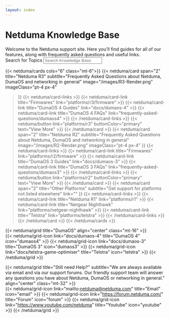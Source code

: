 ```yaml
---
layout: index
---
```


<!-- markdownlint-disable-next-line MD041 -->
<div class="py-16 container mx-auto max-w-screen-sm text-center flex flex-col gap-4">
  <h1 class="text-5xl tracking-wide">Netduma Knowledge Base</h1>
  <div class="text-text-secondary tracking-wide">Welcome to the Netduma support site. Here you'll find guides for all of our features, along with frequently asked questions and useful links.</div>
</div>


<div class="text-center flex flex-col items-center gap-4 py-16">
  <label for="search" class="text-2xl font-semibold tracking-wide">Search for Topics</label>
 <input class="max-w-xl w-full rounded-md grow py-2 px-3 shadow-sm focus:outline-none" placeholder="Search Knowledge Base" type="text" name="search"/>
</div>

{{< netduma/cards cols="6" class="mt-6">}}
  {{< netduma/card
    span="2" 
    title="Netduma R3" 
    subtitle="Frequently Asked Questions about Netduma, DumaOS and networking in general" 
    image="/images/R3-Render.png"
    imageClass="pt-4 px-4"
  >}}
    {{< netduma/card-links >}}
      {{< netduma/card-link title="Firmwares" link="platforms/r3/firmware" >}}
      {{< netduma/card-link title="DumaOS 4 Guides" link="docs/dumaos-4" >}}
      {{< netduma/card-link title="DumaOS 4 FAQs" link="frequently-asked-questions/dumaos4" >}}
    {{< /netduma/card-links >}}
    {{< netduma/button link="platforms/r3" buttonColor="primary" text="View More" >}}
  {{< /netduma/card >}}
  {{< netduma/card
    span="2" 
    title="Netduma R2" 
    subtitle="Frequently Asked Questions about Netduma, DumaOS and networking in general"
    image="/images/R2-Render.png"
    imageClass="pt-4 px-4"
  >}}
    {{< netduma/card-links >}}
      {{< netduma/card-link title="Firmwares" link="platforms/r2/firmware" >}}
      {{< netduma/card-link title="DumaOS 3 Guides" link="docs/dumaos-3" >}}
      {{< netduma/card-link title="DumaOS 3 FAQs" link="frequently-asked-questions/dumaos3" >}}
    {{< /netduma/card-links >}}
    {{< netduma/button link="platforms/r2" buttonColor="primary" text="View More" >}}
  {{< /netduma/card >}}
  {{< netduma/card
    span="2" 
    title="Other Platforms" 
    subtitle="Get support for platforms not listed elsewhere" 
    link=""
  >}}
    {{< netduma/card-links >}}
      {{< netduma/card-link title="Netduma R1" link="platforms/r1" >}}
      {{< netduma/card-link title="Netgear Nighthawk" link="platforms/netgear-nighthawk" >}}
      {{< netduma/card-link title="Telstra" link="platforms/telstra" >}}
    {{< /netduma/card-links >}}
  {{< /netduma/card >}}
{{< /netduma/cards >}}

{{< netduma/grid title="DumaOS" align="center" class="mt-16" >}}  
  {{< netduma/grid-icon link="docs/dumaos-4" title="DumaOS 4" icon="dumaos4" >}}
  {{< netduma/grid-icon link="docs/dumaos-3" title="DumaOS 3" icon="dumaos3" >}}
  {{< netduma/grid-icon link="docs/telstra-game-optimiser" title="Telstra" icon="telstra" >}}
{{< /netduma/grid >}}

{{< netduma/grid title="Still need Help?" subtitle="We are always available via email and via our support forums. Our friendly support team will answer any questions you have about Netduma, DumaOS or networking in general." align="center" class="mt-32" >}}  
  {{< netduma/grid-icon link="mailto:netduma@netduma.com" title="Email" icon="email" >}}
  {{< netduma/grid-icon link="https://forum.netduma.com/" title="Forum" icon="forum" >}}
  {{< netduma/grid-icon link="https://www.youtube.com/netduma" title="Youtube" icon="youtube" >}}
{{< /netduma/grid >}}
